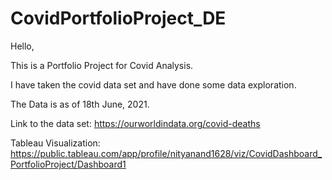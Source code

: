 # CovidPortfolioProject_DE

Hello,

This is a Portfolio Project for Covid Analysis.

I have taken the covid data set and have done some data exploration.

The Data is as of 18th June, 2021.

Link to the data set: https://ourworldindata.org/covid-deaths

Tableau Visualization: https://public.tableau.com/app/profile/nityanand1628/viz/CovidDashboard_PortfolioProject/Dashboard1
